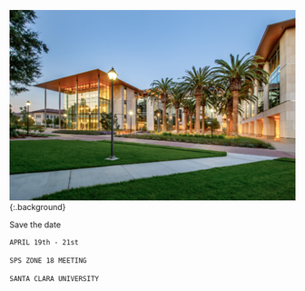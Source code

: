 <link type="text/css" rel="stylesheet" href="assets/stylesheets/main.css" />

![SCU SCDI](/assets/img/scdi1.jpg){:.background}

<div class="ad_content" markdown=1 >
    Save the date

    APRIL 19th - 21st

    SPS ZONE 18 MEETING

    SANTA CLARA UNIVERSITY
</div>